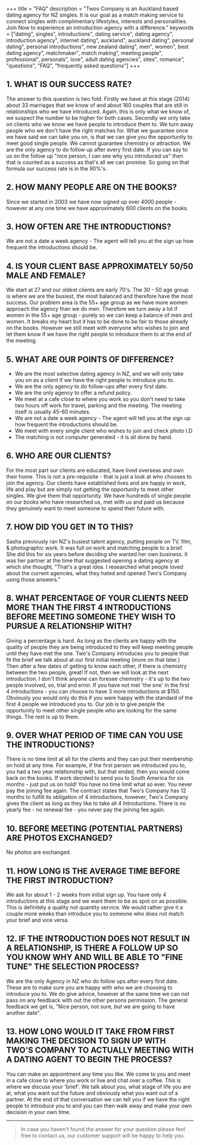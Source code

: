 +++
title = "FAQ"
description = "Twos Company is an Auckland based dating agency for NZ singles.  It is our goal as a match making service to connect singles with complimentary lifestyles, interests and personalities.  Join Now to experience an introduction agency with a difference."
keywords = ["dating", singles", introductions", dating service", dating agency", introduction agency", internet dating", auckland", auckland dating", personal dating", personal introductions", new zealand dating", men", women", best dating agency", matchmaker", match making", meeting people", professional", personals", love", adult dating agencies", sites", romance", "questions", "FAQ", "frequently asked questions"]
+++

## 1.  WHAT IS OUR SUCCESS RATE?

The answer to this question is two fold. Firstly we have at this stage (2014) about 33 marriages that we know of and about 160 couples that are still in relationships who we have introduced. Again, this is only what we know of, we suspect the number to be higher for both cases. Secondly we only take on clients who we know we have people to introduce them to. We turn away people who we don't have the right matches for. What we guarantee once we have said we can take you on, is that we can give you the opportunity to meet good single people. We cannot guarantee chemistry or attraction. We are the only agency to do follow up after every first date. If you can say to us on the follow up "nice person, I can see why you introduced us" then that is counted as a success as that's all we can promise. So going on that formula our success rate is in the 90%'s. 

## 2. HOW MANY PEOPLE ARE ON THE BOOKS?

Since we started in 2003 we have now signed up over 4000 people - however at any one time we have approximately 600 clients on the books.

## 3. HOW OFTEN ARE THE INTRODUCTIONS?

We are not a date a week agency - The agent will tell you at the sign up how frequent the introductions should be. 

## 4. IS YOUR CLIENT BASE APPROXIMATELY 50/50 MALE AND FEMALE?

We start at 27 and our oldest clients are early 70's. The 30 - 50 age group is where we are the busiest, the most balanced and therefore have the most success. Our problem area is the 55+ age group as we have more women approach the agency than we do men. Therefore we turn away a lot if women in the 55+ age group - purely so we can keep a balance of men and women. It breaks my heart but it has to be done to be fair to those already on the books. However we still meet with everyone who wishes to join and let them know if we have the right people to introduce them to at the end of the meeting. 

## 5. WHAT ARE OUR POINTS OF DIFFERENCE?

* We are the most selective dating agency in NZ, and we will only take you on as a client if we have the right people to introduce you to. 
* We are the only agency to do follow-ups after every first date. 
* We are the only agency to offer a refund policy. 
* We meet at a cafe close to where you work so you don't need to take two hours off work for travel, parking and the meeting. The meeting itself is usually 45-60 minutes. 
* We are not a date a week agency - The agent will tell you at the sign up how frequent the introductions should be. 
* We meet with every single client who wishes to join and check photo I.D 
* The matching is not computer generated - it is all done by hand.

## 6. WHO ARE OUR CLIENTS?

For the most part our clients are educated, have lived overseas and own their home. This is not a pre-requisite - that is just a look at who chooses to join the agency. Our clients have established lives and are happy in work, life and play but are simply not getting the opportunity to meet other singles. We give them that opportunity. We have hundreds of single people on our books who have researched us, met with us and paid us because they genuinely want to meet someone to spend their future with. 

## 7. HOW DID YOU GET IN TO THIS?

Sasha previously ran NZ's busiest talent agency, putting people on TV, film, & photographic work. It was full on work and matching people to a brief. She did this for six years before deciding she wanted her own business. It was her partner at the time that suggested opening a dating agency at which she thought, "That's a great idea. I researched what people loved about the current agencies, what they hated and opened Two's Company using those answers." 

## 8. WHAT PERCENTAGE OF YOUR CLIENTS NEED MORE THAN THE FIRST 4 INTRODUCTIONS BEFORE MEETING SOMEONE THEY WISH TO PURSUE A RELATIONSHIP WITH?

Giving a percentage is hard. As long as the clients are happy with the quality of people they are being introduced to they will keep meeting people until they have met the one. Two's Company introduces you to people that fit the brief we talk about at our first initial meeting (more on that later.) Then after a few dates of getting to know each other, if there is chemistry between the two people, great! If not, then we will look at the next introduction. I don't think anyone can foresee chemistry - it's up to the two people involved, so, trial and error. If you have not met 'the one' in the first 4 introductions - you can choose to have 3 more introductions at $150. Obviously you would only do this if you were happy with the standard of the first 4 people we introduced you to. Our job is to give people the opportunity to meet other single people who are looking for the same things. The rest is up to them. 

## 9. OVER WHAT PERIOD OF TIME CAN YOU USE THE INTRODUCTIONS?

There is no time limit at all for the clients and they can put their membership on hold at any time. For example, if the first person we introduced you to, you had a two year relationship with, but that ended, then you would come back on the books. If work decided to send you to South America for six months - just put us on hold! You have no time limit what so ever. You never pay the joining fee again. The contract states that Two's Company has 12 months to fulfill its obligation of 4 introductions, however, Two's Company gives the client as long as they like to take all 4 Introductions. There is no yearly fee - no renewal fee - you never pay the joining fee again. 

## 10. BEFORE MEETING (POTENTIAL PARTNERS) ARE PHOTOS EXCHANGED?

No photos are exchanged. 

## 11. HOW LONG IS THE AVERAGE TIME BEFORE THE FIRST INTRODUCTION?

We ask for about 1 - 2 weeks from initial sign up. You have only 4 introductions at this stage and we want them to be as spot on as possible. This is definitely a quality not quantity service. We would rather give it a couple more weeks than introduce you to someone who does not match your brief and vice versa. 

## 12. IF THE INTRODUCTION DOES NOT RESULT IN A RELATIONSHIP, IS THERE A FOLLOW UP SO YOU KNOW WHY AND WILL BE ABLE TO "FINE TUNE" THE SELECTION PROCESS?

We are the only Agency in NZ who do follow ups after every first date. These are to make sure you are happy with who we are choosing to introduce you to. We do give advice, however at the same time we can not pass on any feedback with out the other persons permission. The general feedback we get is, "Nice person, not sure, but we are going to have another date". 

## 13. HOW LONG WOULD IT TAKE FROM FIRST MAKING THE DECISION TO SIGN UP WITH TWO'S COMPANY TO ACTUALLY MEETING WITH A DATING AGENT TO BEGIN THE PROCESS?

You can make an appointment any time you like. We come to you and meet in a cafe close to where you work or live and chat over a coffee. This is where we discuss your 'brief'. We talk about you, what stage of life you are at, what you want out the future and obviously what you want out of a partner. At the end of that conversation we can tell you if we have the right people to introduce you to and you can then walk away and make your own decision in your own time.

---

> In case you haven't found the answer for your question please feel free to contact us, our customer support will be happy to help you.
